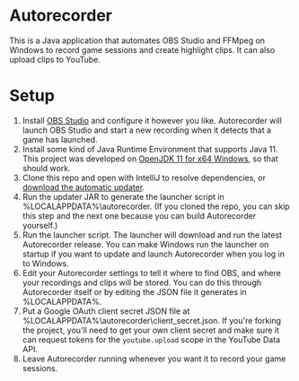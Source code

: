# Autorecorder
This is a Java application that automates OBS Studio and FFMpeg on Windows to record game sessions and create highlight clips. It can also upload clips to YouTube.

# Setup
1. Install [OBS Studio](https://obsproject.com/download) and configure it however you like. Autorecorder will launch OBS Studio and start a new recording when it detects that a game has launched.
2. Install some kind of Java Runtime Environment that supports Java 11. This project was developed on [OpenJDK 11 for x64 Windows](https://adoptium.net/?variant=openjdk11), so that should work.
3. Clone this repo and open with IntelliJ to resolve dependencies, or [download the automatic updater](https://github.com/trdesilva/autorecorder/releases/download/v1.2.0/updater.jar).
4. Run the updater JAR to generate the launcher script in %LOCALAPPDATA%\autorecorder. (If you cloned the repo, you can skip this step and the next one because you can build Autorecorder yourself.)
5. Run the launcher script. The launcher will download and run the latest Autorecorder release. You can make Windows run the launcher on startup if you want to update and launch Autorecorder when you log in to Windows.
6. Edit your Autorecorder settings to tell it where to find OBS, and where your recordings and clips will be stored. You can do this through Autorecorder itself or by editing the JSON file it generates in %LOCALAPPDATA%.
7. Put a Google OAuth client secret JSON file at %LOCALAPPDATA%\autorecorder\client_secret.json. If you're forking the project, you'll need to get your own client secret and make sure it can request tokens for the `youtube.upload` scope in the YouTube Data API.
8. Leave Autorecorder running whenever you want it to record your game sessions.
